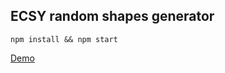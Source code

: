## ECSY random shapes generator 
<code>npm install && npm start</code>

[Demo](https://markslavenko.github.io/ecsy-random-shapes/)